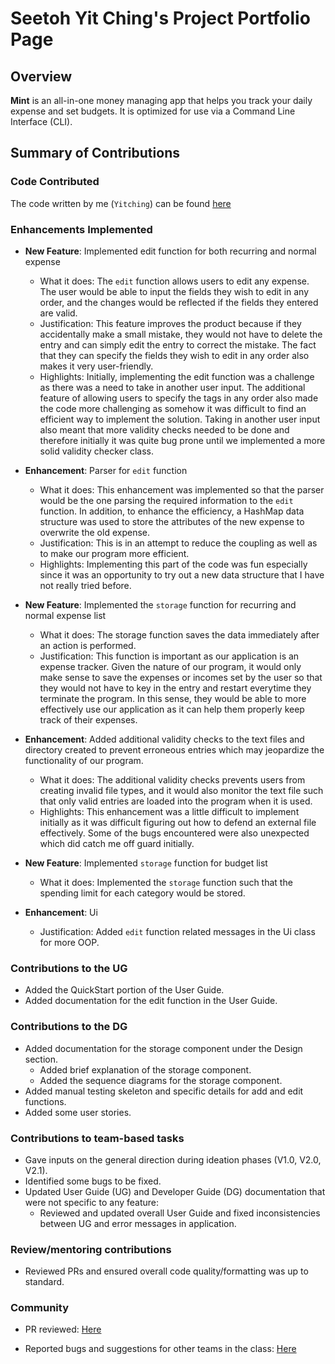# Seetoh Yit Ching's Project Portfolio Page

## Overview

**Mint** is an all-in-one money managing app that helps you track your daily expense and set budgets. It is optimized
for use via a Command Line Interface (CLI).

## Summary of Contributions

### Code Contributed

The code written by me (`Yitching`) can be
found [here](https://nus-cs2113-ay2122s1.github.io/tp-dashboard/?search=&sort=totalCommits&sortWithin=title&timeframe=commit&mergegroup=&groupSelect=groupByRepos&breakdown=true&checkedFileTypes=docs~functional-code~test-code~other&since=2021-09-25&tabOpen=true&tabType=authorship&zFR=false&tabAuthor=Yitching&tabRepo=AY2122S1-CS2113T-W11-2%2Ftp%5Bmaster%5D&authorshipIsMergeGroup=false&authorshipFileTypes=docs~functional-code~test-code~other&authorshipIsBinaryFileTypeChecked=false)

### Enhancements Implemented

- **New Feature**: Implemented edit function for both recurring and normal expense

  - What it does: The `edit` function allows users to edit any expense. The user would be able to input the fields they wish to edit in any order, and the changes would be reflected if the fields they entered are valid.
  - Justification: This feature improves the product because if they accidentally make a small mistake, they would not have to delete the entry and can simply edit the entry to correct the mistake. 
    The fact that they can specify the fields they wish to edit in any order also makes it very user-friendly.
  - Highlights: Initially, implementing the edit function was a challenge as there was a need to take in another user input. 
    The additional feature of allowing users to specify the tags in any order also made the code more challenging as somehow
    it was difficult to find an efficient way to implement the solution. Taking in another user input also meant that more validity
    checks needed to be done and therefore initially it was quite bug prone until we implemented a more solid validity checker class.

- **Enhancement**: Parser for `edit` function
  - What it does: This enhancement was implemented so that the parser would be the one parsing the required information to the `edit` function. 
    In addition, to enhance the efficiency, a HashMap data structure was used to store the attributes of the new expense to overwrite the old expense.
  - Justification: This is in an attempt to reduce the coupling as well as to make our program more efficient.
  - Highlights: Implementing this part of the code was fun especially since it was an opportunity to try out a new data structure that I 
    have not really tried before. 

- **New Feature**: Implemented the `storage` function for recurring and normal expense list
  - What it does: The storage function saves the data immediately after an action is performed.
  - Justification: This function is important as our application is an expense tracker. Given the nature of our program, it would
    only make sense to save the expenses or incomes set by the user so that they would not have to key in the entry and restart
    everytime they terminate the program. In this sense, they would be able to more effectively use our application as it can help
    them properly keep track of their expenses. 
  
- **Enhancement**: Added additional validity checks to the text files and directory created to prevent erroneous entries which may jeopardize the functionality of our program.
  - What it does: The additional validity checks prevents users from creating invalid file types, and it would also monitor the text file
    such that only valid entries are loaded into the program when it is used.
  - Highlights: This enhancement was a little difficult to implement initially as it was difficult figuring out how to defend an external file effectively. Some
    of the bugs encountered were also unexpected which did catch me off guard initially. 

- **New Feature**: Implemented `storage` function for budget list
  - What it does: Implemented the `storage` function such that the spending limit for each category would be stored.

- **Enhancement**: Ui
  - Justification: Added `edit` function related messages in the Ui class for more OOP.  

### Contributions to the UG

- Added the QuickStart portion of the User Guide.
- Added documentation for the edit function in the User Guide.

### Contributions to the DG

- Added documentation for the storage component under the Design section. 
  - Added brief explanation of the storage component.
  - Added the sequence diagrams for the storage component.
- Added manual testing skeleton and specific details for add and edit functions.
- Added some user stories.

### Contributions to team-based tasks

- Gave inputs on the general direction during ideation phases (V1.0, V2.0, V2.1).
- Identified some bugs to be fixed.
- Updated User Guide (UG) and Developer Guide (DG) documentation that were not specific to any feature:
    - Reviewed and updated overall User Guide and fixed inconsistencies between UG and error messages in application.


### Review/mentoring contributions

- Reviewed PRs and ensured overall code quality/formatting was up to standard.

### Community

- PR reviewed: [Here](https://github.com/nus-cs2113-AY2122S1/tp/pull/25/files/969ac6a3a4b737bbf9839bb634ca90680d4ee988)

- Reported bugs and suggestions for other teams in the class: [Here](https://github.com/Yitching/ped/issues)
